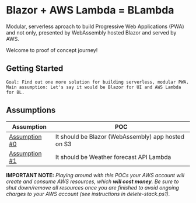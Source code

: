 # Blazor + AWS Lambda = BLambda

Modular, serverless aproach to build Progressive Web Applications (PWA) and not only, presented by WebAssembly hosted Blazor and served by AWS.

Welcome to proof of concept journey! 

## Getting Started

```
Goal: Find out one more solution for building serverless, modular PWA.
Main assumption: Let's say it would be Blazor for UI and AWS Lambda for BL.
```


## Assumptions

| Assumption | POC |
| ----- | ---- |
| [Assumption #0](https://github.com/Tyts-Software/blambda/tree/master/poc/00-host-blazor-on-s3) | It should be Blazor (WebAssembly) app hosted on S3 |
| [Assumption #1](https://github.com/Tyts-Software/blambda/tree/master/poc/01-blazor-use-http-api-lambda) | It should be Weather forecast API Lambda |


**IMPORTANT NOTE:** *Playing around with this POCs your AWS account will create and consume AWS resources, which **will cost money**. Be sure to shut down/remove all resources once you are finished to avoid ongoing charges to your AWS account (see instructions in delete-stack.ps1).*
